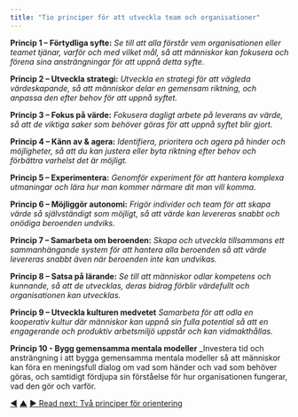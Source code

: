 ```yaml
---
title: "Tio principer för att utveckla team och organisationer"
---
```




**Princip 1 – Förtydliga syfte:** _Se till att alla förstår vem organisationen eller teamet tjänar, varför och med vilket mål, så att människor kan fokusera och förena sina ansträngningar för att uppnå detta syfte._

**Princip 2 – Utveckla strategi:** _Utveckla en strategi för att vägleda värdeskapande, så att människor delar en gemensam riktning, och anpassa den efter behov för att uppnå syftet._

**Princip 3 – Fokus på värde:** _Fokusera dagligt arbete på leverans av värde, så att de viktiga saker som behöver göras för att uppnå syftet blir gjort._

**Princip 4 – Känn av & agera:** _Identifiera, prioritera och agera på hinder och möjligheter, så att du kan justera eller byta riktning efter behov och förbättra varhelst det är möjligt._

**Princip 5 – Experimentera:** _Genomför experiment för att hantera komplexa utmaningar och lära hur man kommer närmare dit man vill komma._

**Princip 6 – Möjliggör autonomi:** _Frigör individer och team för att skapa värde så självständigt som möjligt, så att värde kan levereras snabbt och onödiga beroenden undviks._

**Princip 7 – Samarbeta om beroenden:** _Skapa och utveckla tillsammans ett sammanhängande system för att hantera alla beroenden så att värde levereras snabbt även när beroenden inte kan undvikas._

**Princip 8 – Satsa på lärande:** _Se till att människor odlar kompetens och kunnande, så att de utvecklas, deras bidrag förblir värdefullt och organisationen kan utvecklas._

**Princip 9 – Utveckla kulturen medvetet** _Samarbeta för att odla en kooperativ kultur där människor kan uppnå sin fulla potential så att en engagerande och produktiv arbetsmiljö uppstår och kan vidmakthållas._

**Princip 10 - Bygg gemensamma mentala modeller** _Investera tid och ansträngning i att bygga gemensamma mentala modeller så att människor kan föra en meningsfull dialog om vad som händer och vad som behöver göras, och samtidigt fördjupa sin förståelse för hur organisationen fungerar, vad den gör och varför.</p>


<div class="bottom-nav">
<a href="thrive.html" title="Back to: En organisation där BÅDE människor och organisationen kan frodas">◀</a> <a href="csf.html" title="Up: A Common Sense Framework for Organizations and Teams">▲</a> <a href="orientation.html" title="Read next: Två principer för orientering">▶ Read next: Två principer för orientering</a>
</div>


<script type="text/javascript">
Mousetrap.bind('g n', function() {
    window.location.href = 'orientation.html';
    return false;
});
</script>

